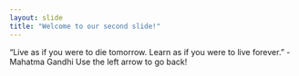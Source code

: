```yaml
---
layout: slide
title: "Welcome to our second slide!"
---
```

“Live as if you were to die tomorrow. Learn as if you were to live forever.” -Mahatma Gandhi
Use the left arrow to go back!
